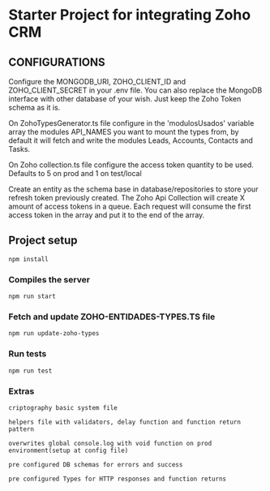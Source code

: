 # Starter Project for integrating Zoho CRM

## CONFIGURATIONS

Configure the MONGODB_URI, ZOHO_CLIENT_ID and ZOHO_CLIENT_SECRET in your .env file. You can also replace the MongoDB interface with other database of your wish. Just keep the Zoho Token schema as it is.

On ZohoTypesGenerator.ts file configure in the 'modulosUsados' variable array the modules API_NAMES you want to mount the types from, by default it will fetch and write the modules Leads, Accounts, Contacts and Tasks.

On Zoho collection.ts file configure the access token quantity to be used. Defaults to 5 on prod and 1 on test/local

Create an entity as the schema base in database/repositories to store your refresh token previously created. The Zoho Api Collection will create X amount of access tokens in a queue. Each request will consume the first access token in the array and put it to the end of the array.

## Project setup
```
npm install
```

### Compiles the server
```
npm run start
```

### Fetch and update ZOHO-ENTIDADES-TYPES.TS file 
```
npm run update-zoho-types
```

### Run tests
```
npm run test
```

### Extras
```
criptography basic system file

helpers file with validators, delay function and function return pattern

overwrites global console.log with void function on prod environment(setup at config file)

pre configured DB schemas for errors and success

pre configured Types for HTTP responses and function returns
```
